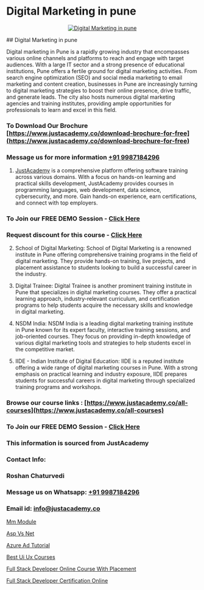# Digital Marketing in pune

<p align="center">
  <a href="https://justacademy.co/course-detail/digital-marketing">
    <img src="https://justacademy.co/storage2/course_image/1676636720_course_image.webp" alt="Digital Marketing in pune">
  </a>
</p>
## Digital Marketing in pune

Digital marketing in Pune is a rapidly growing industry that encompasses various online channels and platforms to reach and engage with target audiences. With a large IT sector and a strong presence of educational institutions, Pune offers a fertile ground for digital marketing activities. From search engine optimization (SEO) and social media marketing to email marketing and content creation, businesses in Pune are increasingly turning to digital marketing strategies to boost their online presence, drive traffic, and generate leads. The city also hosts numerous digital marketing agencies and training institutes, providing ample opportunities for professionals to learn and excel in this field.
### To Download Our Brochure [https://www.justacademy.co/download-brochure-for-free](https://www.justacademy.co/download-brochure-for-free)
### Message us for more information [+91 9987184296](https://api.whatsapp.com/send?phone=919987184296)

1) [JustAcademy](https://justacademy.co) is a comprehensive platform offering software training across various domains. With a focus on hands-on learning and practical skills development, JustAcademy provides courses in programming languages, web development, data science, cybersecurity, and more. Gain hands-on experience, earn certifications, and connect with top employers.

### To Join our FREE DEMO Session - [Click Here](https://www.justacademy.co/register-for-course-demo/)
### Request discount for this course - [Click Here](https://justacademy.co/contact-us/)

2) School of Digital Marketing:
School of Digital Marketing is a renowned institute in Pune offering comprehensive training programs in the field of digital marketing. They provide hands-on training, live projects, and placement assistance to students looking to build a successful career in the industry.

3) Digital Trainee:
Digital Trainee is another prominent training institute in Pune that specializes in digital marketing courses. They offer a practical learning approach, industry-relevant curriculum, and certification programs to help students acquire the necessary skills and knowledge in digital marketing.

4) NSDM India:
NSDM India is a leading digital marketing training institute in Pune known for its expert faculty, interactive training sessions, and job-oriented courses. They focus on providing in-depth knowledge of various digital marketing tools and strategies to help students excel in the competitive market.

5) IIDE - Indian Institute of Digital Education:
IIDE is a reputed institute offering a wide range of digital marketing courses in Pune. With a strong emphasis on practical learning and industry exposure, IIDE prepares students for successful careers in digital marketing through specialized training programs and workshops.

### Browse our course links : [https://www.justacademy.co/all-courses](https://www.justacademy.co/all-courses) 
### To Join our FREE DEMO Session - [Click Here](https://www.justacademy.co/register-for-course-demo)


### This information is sourced from JustAcademy
### Contact Info:
### Roshan Chaturvedi
### Message us on Whatsapp: [+91 9987184296](https://api.whatsapp.com/send?phone=919987184296)
### Email id: [info@justacademy.co](mailto:info@justacademy.co)
                
[Mm Module](https://www.linkedin.com/pulse/mm-module-justacademy-pune-y4xfc?trackingId=bGmnGHRnVquyKmJCo6if9A%3D%3D&lipi=urn%3Ali%3Apage%3Ad_flagship3_company_admin%3BdDdMc5iZRQyVFQUn28yu5g%3D%3D)

[Asp Vs Net](https://www.linkedin.com/pulse/asp-vs-net-justacademy-chandigarh-jwkcc?trackingId=sPDlsfGpL%2FUkiHP5SsH%2FPQ%3D%3D&lipi=urn%3Ali%3Apage%3Ad_flagship3_company_admin%3BKQmokhDTSBO4c3m1OKbvVA%3D%3D)

[Azure Ad Tutorial](https://medium.com/@mistersumit961/azure-ad-tutorial-f1a230d60694)

[Best Ui Ux Courses](https://medium.com/@justacademytraining/best-ui-ux-courses-ddcc185623b4)

[Full Stack Developer Online Course With Placement](https://justacademyin.github.io/justacademy/full-stack-developer-online-course-with-placement)

[Full Stack Developer Certification Online](https://justacademyin.github.io/Articles/Full-Stack-Developer-Certification-Online)

